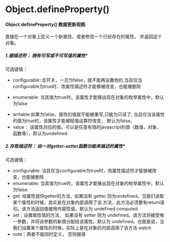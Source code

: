 # Object.defineProperty()  

#### Object.defineProperty()   数据更新视图
直接在一个对象上定义一个新属性，或者修改一个已经存在的属性， 并返回这个对象。

##### 1.据描述符： 拥有可写或不可写值的属性*
可选键值： 
- configurable::总开关，一旦为false，就不能再设置他的,当且仅当configurable为true时，改属性描述符才能够被改变，也能被删除 
+ enumerable: 当其值为true时，该属性才能够出现在对象的枚举属性中，默认为false 
* writable:如果为false，属性的值就不能被重写,只能为只读了, 当且仅当该属性的值为true时，该属性才能被赋值运算符改变， 默认为false。 
* value： 该属性对应的值，可以是任意有效的javascript的值（数值，对象，函数等），默认为undefined
##### 2.存取描述符： 由一对getter-setter函数功能来描述的属性*
可选键值： 
* configurable: 当且仅当configurable为true时，改属性描述符才能够被改变，也能被删除 
* enumerable: 当其值为true时，该属性才能够出现在对象的枚举属性中，默认为false 
* get: 给属性提供getter的方法，如果没有 getter 则为undefined。当我们读取某个属性的时候，其实是在对象内部调用了该 方法，此方法必须要有return语句。该方法返回值被用作属性值。默认为 undefined  computed
* set：设置属性值的方法， 如果没有 setter 则为 undefined。该方法将接受唯一参数，并将该参数的新值分配给该属性。默认为 undefined。也就是说，当我们设置某个属性的时候，实际上是在对象的内部调用了该方法   watch
* note：两者不能同时定义， 否则报错
